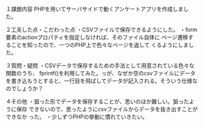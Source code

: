 １課題内容
PHPを用いてサーバサイドで動くアンケートアプリを作成しました。

２工夫した点・こだわった点
・CSVファイルで保存できるようにした。
・form要素のactionプロパティを指定しなければ、そのファイル自体に
ページ遷移することを知ったので、一つのPHP上で色々なページを返して
くるようにしました。

３質問・疑問
・CSVデータで保存するための手法として用意されている色々な関数のうち、
fprintf()を利用してみた。っが、なぜか空のcsvファイルにデータを書き込もうとすると、一行目を飛ばしてデータが記入される。そういう仕様なのでしょうか？

４その他
・狙った形でデータを保存することが、思いのほか難しい。狙ったように保存
できないので、思ったようにcsvファイルからデータを抜き出すことができなか
った。
・少しずつPHPの挙動に慣れていきたい。